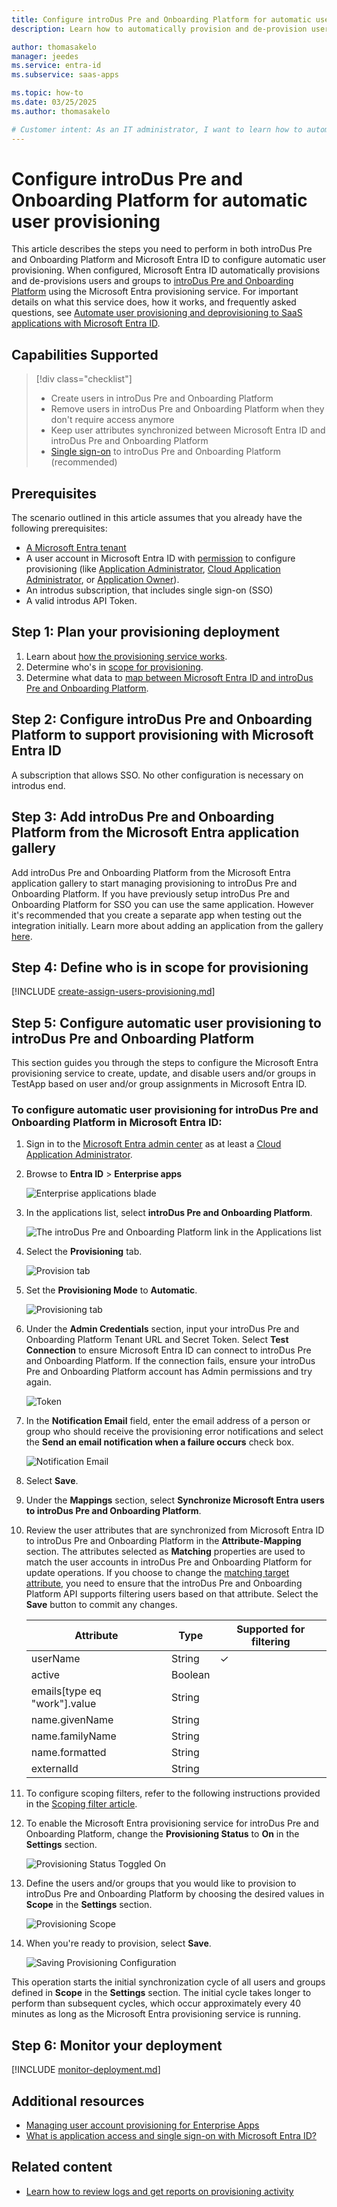 ```yaml
---
title: Configure introDus Pre and Onboarding Platform for automatic user provisioning with Microsoft Entra ID
description: Learn how to automatically provision and de-provision user accounts from Microsoft Entra ID to introDus Pre and Onboarding Platform.

author: thomasakelo
manager: jeedes
ms.service: entra-id
ms.subservice: saas-apps

ms.topic: how-to
ms.date: 03/25/2025
ms.author: thomasakelo

# Customer intent: As an IT administrator, I want to learn how to automatically provision and deprovision user accounts from Microsoft Entra ID to introDus Pre and Onboarding Platform so that I can streamline the user management process and ensure that users have the appropriate access to introDus Pre and Onboarding Platform.
---
```


# Configure introDus Pre and Onboarding Platform for automatic user provisioning

This article describes the steps you need to perform in both introDus Pre and Onboarding Platform and Microsoft Entra ID to configure automatic user provisioning. When configured, Microsoft Entra ID automatically provisions and de-provisions users and groups to [introDus Pre and Onboarding Platform](https://introdus.dk/) using the Microsoft Entra provisioning service. For important details on what this service does, how it works, and frequently asked questions, see [Automate user provisioning and deprovisioning to SaaS applications with Microsoft Entra ID](~/identity/app-provisioning/user-provisioning.md).


## Capabilities Supported
> [!div class="checklist"]
> * Create users in introDus Pre and Onboarding Platform
> * Remove users in introDus Pre and Onboarding Platform when they don't require access anymore
> * Keep user attributes synchronized between Microsoft Entra ID and introDus Pre and Onboarding Platform
> * [Single sign-on](~/identity/enterprise-apps/add-application-portal-setup-oidc-sso.md) to introDus Pre and Onboarding Platform (recommended)

## Prerequisites

The scenario outlined in this article assumes that you already have the following prerequisites:

* [A Microsoft Entra tenant](~/identity-platform/quickstart-create-new-tenant.md)
* A user account in Microsoft Entra ID with [permission](~/identity/role-based-access-control/permissions-reference.md) to configure provisioning (like [Application Administrator](/entra/identity/role-based-access-control/permissions-reference#application-administrator), [Cloud Application Administrator](/entra/identity/role-based-access-control/permissions-reference#cloud-application-administrator), or [Application Owner](/entra/fundamentals/users-default-permissions#owned-enterprise-applications)).
* An introdus subscription, that includes single sign-on (SSO)
* A valid introdus API Token.

## Step 1: Plan your provisioning deployment
1. Learn about [how the provisioning service works](~/identity/app-provisioning/user-provisioning.md).
2. Determine who's in [scope for provisioning](~/identity/app-provisioning/define-conditional-rules-for-provisioning-user-accounts.md).
3. Determine what data to [map between Microsoft Entra ID and introDus Pre and Onboarding Platform](~/identity/app-provisioning/customize-application-attributes.md).

<a name='step-2-configure-introdus-pre-and-onboarding-platform-to-support-provisioning-with-azure-ad'></a>

## Step 2: Configure introDus Pre and Onboarding Platform to support provisioning with Microsoft Entra ID

A subscription that allows SSO. No other configuration is necessary on introdus end.

<a name='step-3-add-introdus-pre-and-onboarding-platform-from-the-azure-ad-application-gallery'></a>

## Step 3: Add introDus Pre and Onboarding Platform from the Microsoft Entra application gallery

Add introDus Pre and Onboarding Platform from the Microsoft Entra application gallery to start managing provisioning to introDus Pre and Onboarding Platform. If you have previously setup introDus Pre and Onboarding Platform for SSO you can use the same application. However it's recommended that you create a separate app when testing out the integration initially. Learn more about adding an application from the gallery [here](~/identity/enterprise-apps/add-application-portal.md).

## Step 4: Define who is in scope for provisioning

[!INCLUDE [create-assign-users-provisioning.md](~/identity/saas-apps/includes/create-assign-users-provisioning.md)]

## Step 5: Configure automatic user provisioning to introDus Pre and Onboarding Platform

This section guides you through the steps to configure the Microsoft Entra provisioning service to create, update, and disable users and/or groups in TestApp based on user and/or group assignments in Microsoft Entra ID.

<a name='to-configure-automatic-user-provisioning-for-introdus-pre-and-onboarding-platform-in-azure-ad'></a>

### To configure automatic user provisioning for introDus Pre and Onboarding Platform in Microsoft Entra ID:

1. Sign in to the [Microsoft Entra admin center](https://entra.microsoft.com) as at least a [Cloud Application Administrator](~/identity/role-based-access-control/permissions-reference.md#cloud-application-administrator).
1. Browse to **Entra ID** > **Enterprise apps**

	![Enterprise applications blade](common/enterprise-applications.png)

1. In the applications list, select **introDus Pre and Onboarding Platform**.

	![The introDus Pre and Onboarding Platform link in the Applications list](common/all-applications.png)

3. Select the **Provisioning** tab.

	![Provision tab](common/provisioning.png)

4. Set the **Provisioning Mode** to **Automatic**.

	![Provisioning tab](common/provisioning-automatic.png)

5. Under the **Admin Credentials** section, input your introDus Pre and Onboarding Platform Tenant URL and Secret Token. Select **Test Connection** to ensure Microsoft Entra ID can connect to introDus Pre and Onboarding Platform. If the connection fails, ensure your introDus Pre and Onboarding Platform account has Admin permissions and try again.

 	![Token](common/provisioning-testconnection-tenanturltoken.png)

6. In the **Notification Email** field, enter the email address of a person or group who should receive the provisioning error notifications and select the **Send an email notification when a failure occurs** check box.

	![Notification Email](common/provisioning-notification-email.png)

7. Select **Save**.

8. Under the **Mappings** section, select **Synchronize Microsoft Entra users to introDus Pre and Onboarding Platform**.

9. Review the user attributes that are synchronized from Microsoft Entra ID to introDus Pre and Onboarding Platform in the **Attribute-Mapping** section. The attributes selected as **Matching** properties are used to match the user accounts in introDus Pre and Onboarding Platform for update operations. If you choose to change the [matching target attribute](~/identity/app-provisioning/customize-application-attributes.md), you need to ensure that the introDus Pre and Onboarding Platform API supports filtering users based on that attribute. Select the **Save** button to commit any changes.

   |Attribute|Type|Supported for filtering|
   |---|---|---|
   |userName|String|&check;|
   |active|Boolean||
   |emails[type eq "work"].value|String||
   |name.givenName|String||
   |name.familyName|String||
   |name.formatted|String||
   |externalId|String||

10. To configure scoping filters, refer to the following instructions provided in the [Scoping filter article](~/identity/app-provisioning/define-conditional-rules-for-provisioning-user-accounts.md).

11. To enable the Microsoft Entra provisioning service for introDus Pre and Onboarding Platform, change the **Provisioning Status** to **On** in the **Settings** section.

	![Provisioning Status Toggled On](common/provisioning-toggle-on.png)

12. Define the users and/or groups that you would like to provision to introDus Pre and Onboarding Platform by choosing the desired values in **Scope** in the **Settings** section.

	![Provisioning Scope](common/provisioning-scope.png)

13. When you're ready to provision, select **Save**.

	![Saving Provisioning Configuration](common/provisioning-configuration-save.png)

This operation starts the initial synchronization cycle of all users and groups defined in **Scope** in the **Settings** section. The initial cycle takes longer to perform than subsequent cycles, which occur approximately every 40 minutes as long as the Microsoft Entra provisioning service is running.

## Step 6: Monitor your deployment

[!INCLUDE [monitor-deployment.md](~/identity/saas-apps/includes/monitor-deployment.md)]

## Additional resources

* [Managing user account provisioning for Enterprise Apps](~/identity/app-provisioning/configure-automatic-user-provisioning-portal.md)
* [What is application access and single sign-on with Microsoft Entra ID?](~/identity/enterprise-apps/what-is-single-sign-on.md)

## Related content

* [Learn how to review logs and get reports on provisioning activity](~/identity/app-provisioning/check-status-user-account-provisioning.md)
